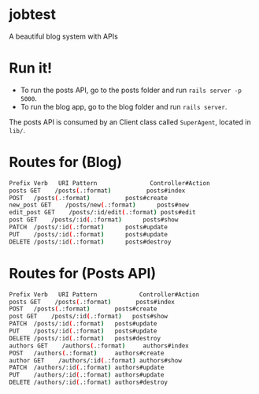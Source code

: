 # jobtest
A beautiful blog system with APIs

# Run it!

* To run the posts API, go to the posts folder and run `rails server -p 5000`.
* To run the blog app, go to the blog folder and run `rails server`.

The posts API is consumed by an Client class called `SuperAgent`, located in `lib/`.

# Routes for (Blog)

```bash
Prefix Verb   URI Pattern               Controller#Action
posts GET    /posts(.:format)          posts#index
POST   /posts(.:format)          posts#create
new_post GET    /posts/new(.:format)      posts#new
edit_post GET    /posts/:id/edit(.:format) posts#edit
post GET    /posts/:id(.:format)      posts#show
PATCH  /posts/:id(.:format)      posts#update
PUT    /posts/:id(.:format)      posts#update
DELETE /posts/:id(.:format)      posts#destroy
```

# Routes for (Posts API)

```bash
Prefix Verb   URI Pattern            Controller#Action
posts GET    /posts(.:format)       posts#index
POST   /posts(.:format)       posts#create
post GET    /posts/:id(.:format)   posts#show
PATCH  /posts/:id(.:format)   posts#update
PUT    /posts/:id(.:format)   posts#update
DELETE /posts/:id(.:format)   posts#destroy
authors GET    /authors(.:format)     authors#index
POST   /authors(.:format)     authors#create
author GET    /authors/:id(.:format) authors#show
PATCH  /authors/:id(.:format) authors#update
PUT    /authors/:id(.:format) authors#update
DELETE /authors/:id(.:format) authors#destroy
```
